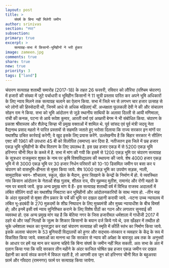 ```yaml
---
layout: post
title: >
    संघर्ष के बिना नहीं मिलेगी जमीन
author: srinivas
section: "रपट"
subsection:
primary: true
excerpt: >
    सत्याग्रह-सभा में किसानों-भूमिहीनों ने भरी हुंकार
image: zameen.jpg
comments: true
share: true
new: true
priority: 3
tags: ["land"]
---
```


चंपारण सत्याग्रह शताब्दी समारोह (2017-18) के तहत 26 फरवरी, रविवार को लौरिया (पश्चिम चंपारण) में हजारों की संख्या में जुटे पर्चाधारी व भूमिहीन किसानों ने 11 सूत्री प्रस्ताव पारित कर अपने भूमि अधिकारों के लिए न्याय मिलने तक सत्याग्रह चलाने का ऐलान किया. सभा में जिले भर से लगभग चार हजार उत्साह से भरे लोगों की हिस्सेदारी थी, जिनमें आधे से अधिक महिलाएं थीं. अध्यक्षता फूलकली देवी ने की और संचालन सोहन राम ने किया. सभा को भूमि आंदोलन से जुड़े स्थानीय साथियों के अलावा दिल्ली से आयी मणिमाला, रांची की कनक, पटना से आये रूपेश कुमार, आरती वर्मा एवं अख्तरी बेगम ने भी संबोधित किया. चंपारण के प्रकाश श्रीवास्तव और शैलेन्द्र सिन्हा भी प्रमुख वक्ताओं में शामिल थे. पूर्व सांसद एवं पूर्व मंत्री जदयू नेता वैद्यनाथ प्रसाद महतो ने पारित प्रस्तावों से सहमति जताते हुए भरोसा दिलाया कि राज्य सरकार इन मांगों पर यथाशीघ्र उचित कार्रवाई करेगी; वे खुद इसके लिए प्रयास करेंगे. उल्लेखनीय है कि बिहार सरकार ने सीलिंग एक्ट की 1961 की उपधारा 45 बी को विलोपित (समाप्त) कर दिया है. नतीजतन इस जिले में छह हजार एकड़ भूमि भूमिहीनों के बीच वितरण के लिए उपलब्ध है. इस छह हजार एकड़ में से 5200 एकड़ भूमि हरिनगर चीनी मिल के कब्जे में है. सभा में मांग की गयी कि इसमें से 1200 एकड़ भूमि पर चंपारण सत्याग्रह के सूत्रधार राजकुमार शुक्ल के नाम पर कृषि विश्वविद्यालय की स्थापना की जाये. शेष 4000 हजार एकड़ भूमि में से 3000 एकड़ भूमि पर 30 हजार निर्धन परिवारों को 10-10 डिसमिल जमीन पर बसा कर प चंपारण को वासभूमि-हीनता से मुक्त किया जाये. शेष 1000 एकड़ भूमि का उपयोग सड़क, नाली, सामुदायिक भवन- शौचालय, स्कूल, खेल के मैदान, हुनर सिखाने के केन्द्रों के निर्माण में हो. ये व्यवस्थित गांव किसान आंदोलन के नेताओं शेख गुलाब, शीतल राय, पीर मुहम्मद मुतीश, रामानंद और रोगी महतो के नाम पर बसाये जायें. कुछ अन्य प्रमुख मांग ये हैं- इस सत्याग्रह शताब्दी वर्ष में विभिन्न राजस्व अदालतों में लंबित सीलिंग वादों का यथाशीघ्र निबटारा कर भूमिहीनों और आंदोलनकारियों के साथ न्याय हो. -तीन माह के अंदर मुकदमों से मुक्त तीन प्रकार के पर्चे की भूमि पर दखल दहानी करायी जाये. -पटना उच्च न्यायलय में लंबित भू-हदबंदी के 270 मुकदमों के शीघ्र निष्पादन के लिए मुख्यमंत्री और मुख्य न्यायाधीश के बीच विमर्श हो; और इनमें इसी वर्ष न्याय सुनिश्चित कराने के लिए विशेष पीठों का गठन और लगातार सुनवाई की व्यवस्था हो. एक अन्य प्रमुख मांग यह है कि बेतिया नगर के जिस हजारीमल धर्मशाला में गांधीजी 2017 में ठहरे थे और जहाँ निलहों के जुल्म के शिकार किसानों के बयान दर्ज किये गये थे, उस खँडहर में तब्दील हो चुके धर्मशाला स्थल का पुनरुद्धार कर वहां चंपारण सत्याग्रह की स्मृति में कीर्ति स्तंभ का निर्माण किया जाये. इसके अलावा चंपारण के 53 बुनियादी विद्यालयों को हुनर और सद्भाव-संस्कार व व्यवहार के केंद्र के रूप में विकसित किया जाये. वक्ताओं का मानना था कि सरकार से न्याय की अपेक्षा के बावजूद अब तक के अनुभवों के आधार पर हमें यह मान कर चलना चहिये कि बिना संघर्ष के जमीन नहीं मिल सकती. अतः सभा के अंत में एलान किया गया कि यदि सरकार तीन महीने के अंदर फाजिल घोषित छह हजार एकड़ जमीन पर दखल देहानी का कार्य संपन्न कराने में विफल रहती है, तो आगामी दस जून को हरिनगर चीनी मिल के बहुअरवा फ़ार्म और गाँवदरा (रामनगर) फार्म पर सत्याग्रह किया जायेगा.